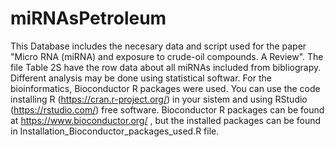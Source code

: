 # miRNAsPetroleum
This Database includes the necesary data and script used for the paper "Micro RNA (miRNA) and exposure to crude-oil compounds. A Review".
The file Table 2S have the row data about all miRNAs included from bibliograpy. Different analysis may be done using statistical softwar. 
For the bioinformatics, Bioconductor R packages were used. You can use the code installing R (https://cran.r-project.org/) in your sistem and using RStudio (https://rstudio.com/) free software. Bioconductor R packages can be found at https://www.bioconductor.org/ , but the installed packages can be found in Installation_Bioconductor_packages_used.R file.

